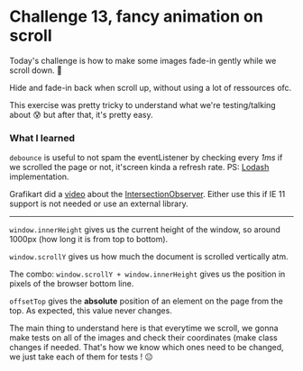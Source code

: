 # Challenge 13, fancy animation on scroll
Today's challenge is how to make some images fade-in gently while we scroll
  down. :lipstick:

Hide and fade-in back when scroll up, without using a lot of ressources ofc.

This exercise was pretty tricky to understand what we're testing/talking about
  :cold_sweat: but after that, it's pretty easy.

### What I learned
`debounce` is useful to not spam the eventListener by checking every
  _1ms_ if we scrolled the page or not, it'screen kinda a refresh rate. PS:
  [Lodash][1] implementation.

Grafikart did a [video][2] about the [IntersectionObserver][3]. Either use this if
  IE 11 support is not needed or use an external library.

---
`window.innerHeight` gives us the current height of the window, so around
  1000px (how long it is from top to bottom).

`window.scrollY` gives us how much the document is scrolled vertically atm.

The combo: `window.scrollY + window.innerHeight` gives us the position in pixels
  of the browser bottom line.

`offsetTop` gives the **absolute** position of an element on the page from the top.
  As expected, this value never changes.

The main thing to understand here is that everytime we scroll, we gonna make
  tests on all of the images and check their coordinates (make class changes
  if needed. That's how we know which ones need to be changed, we just take each
  of them for tests ! :neutral_face:

[1]: https://lodash.com/docs/4.17.4#debounce
[2]: https://youtu.be/Qoa-N30FrSY
[3]: https://caniuse.com/#search=intersection
